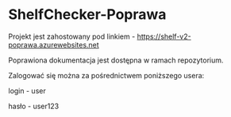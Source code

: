 # ShelfChecker-Poprawa


Projekt jest zahostowany pod linkiem - https://shelf-v2-poprawa.azurewebsites.net

Poprawiona dokumentacja jest dostępna w ramach repozytorium.



Zalogować się można za pośrednictwem poniższego usera:

login - user

hasło - user123
